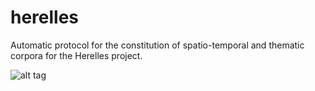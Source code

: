 # herelles
Automatic protocol for the constitution of spatio-temporal and thematic corpora for the Herelles project.

![alt tag](./herelles.png)
